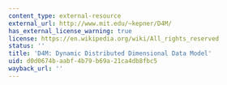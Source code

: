 ```yaml
---
content_type: external-resource
external_url: http://www.mit.edu/~kepner/D4M/
has_external_license_warning: true
license: https://en.wikipedia.org/wiki/All_rights_reserved
status: ''
title: 'D4M: Dynamic Distributed Dimensional Data Model'
uid: d0d0674b-aabf-4b79-b69a-21ca4db8fbc5
wayback_url: ''
---
```

